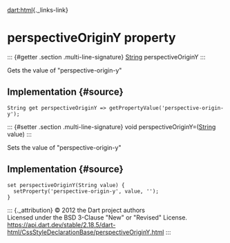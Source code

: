[dart:html](../../dart-html/dart-html-library){._links-link}

perspectiveOriginY property
===========================

::: {#getter .section .multi-line-signature}
[String](../../dart-core/string-class) perspectiveOriginY
:::

Gets the value of \"perspective-origin-y\"

Implementation {#source}
--------------

``` {.language-dart data-language="dart"}
String get perspectiveOriginY => getPropertyValue('perspective-origin-y');
```

::: {#setter .section .multi-line-signature}
void perspectiveOriginY=([String](../../dart-core/string-class) value)
:::

Sets the value of \"perspective-origin-y\"

Implementation {#source}
--------------

``` {.language-dart data-language="dart"}
set perspectiveOriginY(String value) {
  setProperty('perspective-origin-y', value, '');
}
```

::: {._attribution}
© 2012 the Dart project authors\
Licensed under the BSD 3-Clause \"New\" or \"Revised\" License.\
<https://api.dart.dev/stable/2.18.5/dart-html/CssStyleDeclarationBase/perspectiveOriginY.html>
:::
